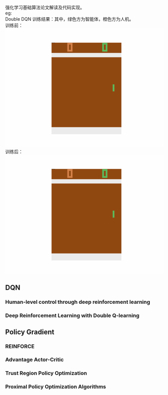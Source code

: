 强化学习基础算法论文解读及代码实现。  
eg:   
Double DQN 训练结果：其中，绿色方为智能体，橙色方为人机。  
训练前：![before training](https://github.com/Huex123/RL-Learning/blob/main/DQN/Human-level%20control%20through%20deep%20reinforcement%20learning/before_train.gif)  
训练后：![after training](https://github.com/Huex123/RL-Learning/blob/main/DQN/Deep%20Reinforcement%20Learning%20with%20Double%20Q-learning/DDQN_playPong1.gif)


## DQN

### Human-level control through deep reinforcement learning



### Deep Reinforcement Learning with Double Q-learning



## Policy Gradient

### REINFORCE



### Advantage Actor-Critic



### Trust Region Policy Optimization



### Proximal Policy Optimization Algorithms



